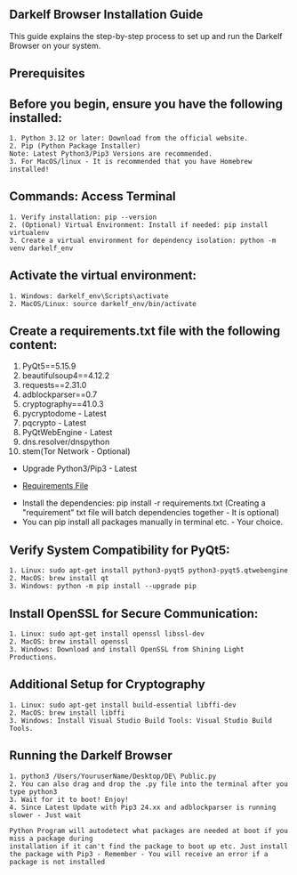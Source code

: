 ## Darkelf Browser Installation Guide

This guide explains the step-by-step process to set up and run the Darkelf Browser on your system.

## Prerequisites

## Before you begin, ensure you have the following installed:
	1. Python 3.12 or later: Download from the official website.
	2. Pip (Python Package Installer)
 	Note: Latest Python3/Pip3 Versions are recommended.
  	3. For MacOS/linux - It is recommended that you have Homebrew installed!
 
 ## Commands: Access Terminal
	1. Verify installation: pip --version
	2. (Optional) Virtual Environment: Install if needed: pip install virtualenv
	3. Create a virtual environment for dependency isolation: python -m venv darkelf_env

## Activate the virtual environment:
	1. Windows: darkelf_env\Scripts\activate
	2. MacOS/Linux: source darkelf_env/bin/activate

## Create a requirements.txt file with the following content:

 1. PyQt5==5.15.9
 2. beautifulsoup4==4.12.2
 3. requests==2.31.0
 4. adblockparser==0.7
 5. cryptography==41.0.3
 6. pycryptodome - Latest
 7. pqcrypto - Latest
 8. PyQtWebEngine - Latest
 9. dns.resolver/dnspython
 10. stem(Tor Network - Optional)
 *  Upgrade Python3/Pip3 - Latest

 * [Requirements File](https://github.com/Darkelf2024/Darkelf-Browser/blob/main/requirements.txt)

 - Install the dependencies: pip install -r requirements.txt (Creating a "requirement" txt file will batch dependencies together - It is optional)
 - You can pip install all packages manually in terminal etc. - Your choice.

## Verify System Compatibility for PyQt5:
	1. Linux: sudo apt-get install python3-pyqt5 python3-pyqt5.qtwebengine
 	2. MacOS: brew install qt
	3. Windows: python -m pip install --upgrade pip

## Install OpenSSL for Secure Communication:
	1. Linux: sudo apt-get install openssl libssl-dev
 	2. MacOS: brew install openssl
  	3. Windows: Download and install OpenSSL from Shining Light Productions.

## Additional Setup for Cryptography
	1. Linux: sudo apt-get install build-essential libffi-dev
 	2. MacOS: brew install libffi
  	3. Windows: Install Visual Studio Build Tools: Visual Studio Build Tools.

## Running the Darkelf Browser
	1. python3 /Users/YouruserName/Desktop/DE\ Public.py
 	2. You can also drag and drop the .py file into the terminal after you type python3
  	3. Wait for it to boot! Enjoy!
   	4. Since Latest Update with Pip3 24.xx and adblockparser is running slower - Just wait 

    Python Program will autodetect what packages are needed at boot if you miss a package during 
    installation if it can't find the package to boot up etc. Just install the package with Pip3 - Remember - You will receive an error if a package is not installed 
 
 
